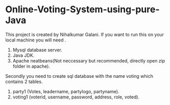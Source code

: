 # Online-Voting-System-using-pure-Java
This project is created by Nihalkumar Galani.
If you want to run this on your local machine you will need .
1. Mysql database server.
2. Java JDK.
3. Apache neatbeans(Not neccessary but recommended, directly open zip folder in apache).

Secondly you need to create sql database with the name voting which contains 2 tables.
1. party1 (Votes, leadername, partylogo, partyname).
2. voting1 (voterid, username, password, address, role, voted).
